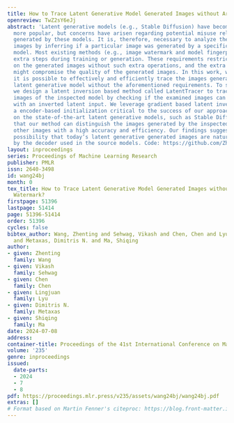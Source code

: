 ```yaml
---
title: How to Trace Latent Generative Model Generated Images without Artificial Watermark?
openreview: TwZ2sY6eJj
abstract: 'Latent generative models (e.g., Stable Diffusion) have become more and
  more popular, but concerns have arisen regarding potential misuse related to images
  generated by these models. It is, therefore, necessary to analyze the origin of
  images by inferring if a particular image was generated by a specific latent generative
  model. Most existing methods (e.g., image watermark and model fingerprinting) require
  extra steps during training or generation. These requirements restrict their usage
  on the generated images without such extra operations, and the extra required operations
  might compromise the quality of the generated images. In this work, we ask whether
  it is possible to effectively and efficiently trace the images generated by a specific
  latent generative model without the aforementioned requirements. To study this problem,
  we design a latent inversion based method called LatentTracer to trace the generated
  images of the inspected model by checking if the examined images can be well-reconstructed
  with an inverted latent input. We leverage gradient based latent inversion and identify
  a encoder-based initialization critical to the success of our approach. Our experiments
  on the state-of-the-art latent generative models, such as Stable Diffusion, show
  that our method can distinguish the images generated by the inspected model and
  other images with a high accuracy and efficiency. Our findings suggest the intriguing
  possibility that today’s latent generative generated images are naturally watermarked
  by the decoder used in the source models. Code: https://github.com/ZhentingWang/LatentTracer.'
layout: inproceedings
series: Proceedings of Machine Learning Research
publisher: PMLR
issn: 2640-3498
id: wang24bj
month: 0
tex_title: How to Trace Latent Generative Model Generated Images without Artificial
  Watermark?
firstpage: 51396
lastpage: 51414
page: 51396-51414
order: 51396
cycles: false
bibtex_author: Wang, Zhenting and Sehwag, Vikash and Chen, Chen and Lyu, Lingjuan
  and Metaxas, Dimitris N. and Ma, Shiqing
author:
- given: Zhenting
  family: Wang
- given: Vikash
  family: Sehwag
- given: Chen
  family: Chen
- given: Lingjuan
  family: Lyu
- given: Dimitris N.
  family: Metaxas
- given: Shiqing
  family: Ma
date: 2024-07-08
address:
container-title: Proceedings of the 41st International Conference on Machine Learning
volume: '235'
genre: inproceedings
issued:
  date-parts:
  - 2024
  - 7
  - 8
pdf: https://proceedings.mlr.press/v235/assets/wang24bj/wang24bj.pdf
extras: []
# Format based on Martin Fenner's citeproc: https://blog.front-matter.io/posts/citeproc-yaml-for-bibliographies/
---
```

